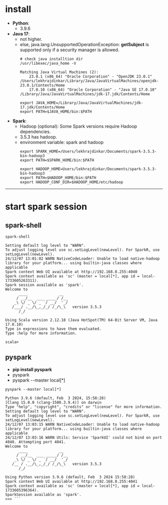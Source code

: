 # install 
- **Python**:
  - 3.9.6
- **Java 17**: 
  - not higher.
  - else, java.lang.UnsupportedOperationException: **getSubject** is supported only if a security manager is allowed.
    ```
    # check java installtion dir
    /usr/libexec/java_home -V
    
    Matching Java Virtual Machines (2):
        23.0.1 (x86_64) "Oracle Corporation" - "OpenJDK 23.0.1" /Users/lekhrajdinkar/Library/Java/JavaVirtualMachines/openjdk-23.0.1/Contents/Home
        17.0.10 (x86_64) "Oracle Corporation" - "Java SE 17.0.10" /Library/Java/JavaVirtualMachines/jdk-17.jdk/Contents/Home
    
    export JAVA_HOME=/Library/Java/JavaVirtualMachines/jdk-17.jdk/Contents/Home
    export PATH=$JAVA_HOME/bin:$PATH
    ```
- **Spark**: 
  - Hadoop (optional): Some Spark versions require Hadoop dependencies. 
  - 3.5.3 has hadoop.
  - environment variable: spark and hadoop 
    ```
    export SPARK_HOME=/Users/lekhrajdinkar/Documents/spark-3.5.3-bin-hadoop3
    export PATH=$SPARK_HOME/bin:$PATH
    
    export HADOOP_HOME=Users/lekhrajdinkar/Documents/spark-3.5.3-bin-hadoop3
    export PATH=$HADOOP_HOME/bin:$PATH
    export HADOOP_CONF_DIR=$HADOOP_HOME/etc/hadoop
    ```
---
# start spark session
## spark-shell
```
spark-shell

Setting default log level to "WARN".
To adjust logging level use sc.setLogLevel(newLevel). For SparkR, use setLogLevel(newLevel).
24/12/07 13:01:02 WARN NativeCodeLoader: Unable to load native-hadoop library for your platform... using builtin-java classes where applicable
Spark context Web UI available at http://192.168.0.255:4040
Spark context available as 'sc' (master = local[*], app id = local-1733605263311).
Spark session available as 'spark'.
Welcome to
      ____              __
     / __/__  ___ _____/ /__
    _\ \/ _ \/ _ `/ __/  '_/
   /___/ .__/\_,_/_/ /_/\_\   version 3.5.3
      /_/
         
Using Scala version 2.12.18 (Java HotSpot(TM) 64-Bit Server VM, Java 17.0.10)
Type in expressions to have them evaluated.
Type :help for more information.

scala> 
```

## pyspark
- **pip install pyspark**
- pyspark 
- pyspark --master local[*]
```
pyspark --master local[*]

Python 3.9.6 (default, Feb  3 2024, 15:58:28) 
[Clang 15.0.0 (clang-1500.3.9.4)] on darwin
Type "help", "copyright", "credits" or "license" for more information.
Setting default log level to "WARN".
To adjust logging level use sc.setLogLevel(newLevel). For SparkR, use setLogLevel(newLevel).
24/12/07 13:03:15 WARN NativeCodeLoader: Unable to load native-hadoop library for your platform... using builtin-java classes where applicable
24/12/07 13:03:16 WARN Utils: Service 'SparkUI' could not bind on port 4040. Attempting port 4041.
Welcome to
      ____              __
     / __/__  ___ _____/ /__
    _\ \/ _ \/ _ `/ __/  '_/
   /__ / .__/\_,_/_/ /_/\_\   version 3.5.3
      /_/

Using Python version 3.9.6 (default, Feb  3 2024 15:58:28)
Spark context Web UI available at http://192.168.0.255:4041
Spark context available as 'sc' (master = local[*], app id = local-1733605396364).
SparkSession available as 'spark'.
>>> ```
